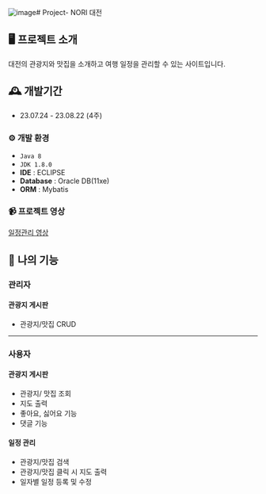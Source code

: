 ![image](https://github.com/solsol7/dditProject02Mine/assets/132313045/10278f23-758a-449e-b7e3-cf78132df456)# Project- NORI 대전


## 🖥️ 프로젝트 소개
대전의 관광지와 맛집을 소개하고 여행 일정을 관리할 수 있는 사이트입니다.
<br>

## 🕰️ 개발기간
* 23.07.24 - 23.08.22 (4주)

### ⚙️ 개발 환경
- `Java 8`
- `JDK 1.8.0`
- **IDE** : ECLIPSE
- **Database** : Oracle DB(11xe)
- **ORM** : Mybatis

### :video_camera: 프로젝트 영상
[일정관리 영상](https://solsol7.tistory.com/69)

## 📌 나의 기능
### 관리자
#### 관광지 게시판
- 관광지/맛집 CRUD
---
### 사용자
#### 관광지 게시판
- 관광지/ 맛집 조회
- 지도 출력
- 좋아요, 싫어요 기능
- 댓글 기능
#### 일정 관리
- 관광지/맛집 검색
- 관광지/맛집 클릭 시 지도 출력
- 일자별 일정 등록 및 수정

